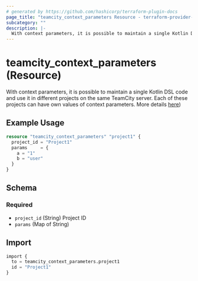 ```yaml
---
# generated by https://github.com/hashicorp/terraform-plugin-docs
page_title: "teamcity_context_parameters Resource - terraform-provider-teamcity"
subcategory: ""
description: |-
  With context parameters, it is possible to maintain a single Kotlin DSL code and use it in different projects on the same TeamCity server. Each of these projects can have own values of context parameters. More details here https://www.jetbrains.com/help/teamcity/kotlin-dsl.html#Use+Context+Parameters+in+DSL)
---
```


# teamcity_context_parameters (Resource)

With context parameters, it is possible to maintain a single Kotlin DSL code and use it in different projects on the same TeamCity server. Each of these projects can have own values of context parameters. More details [here](https://www.jetbrains.com/help/teamcity/kotlin-dsl.html#Use+Context+Parameters+in+DSL))

## Example Usage

```terraform
resource "teamcity_context_parameters" "project1" {
  project_id = "Project1"
  params     = {
    a = "1"
    b = "user"
  }
}
```

## Schema

### Required

- `project_id` (String) Project ID
- `params` (Map of String)

## Import

```terraform
import {
  to = teamcity_context_parameters.project1
  id = "Project1"
}
```
